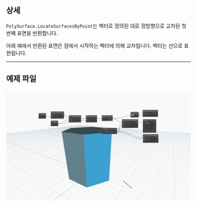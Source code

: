 ## 상세
`PolySurface.LocateSurfacesByPoint`는 벡터로 정의된 대로 정방향으로 교차된 첫 번째 표면을 반환합니다.

아래 예에서 반환된 표면은 점에서 시작하는 벡터에 의해 교차됩니다. 벡터는 선으로 표현됩니다.

___
## 예제 파일

![PolySurface.LocateSurfacesByPoint](./Autodesk.DesignScript.Geometry.PolySurface.LocateSurfacesByPoint_img.jpg)
